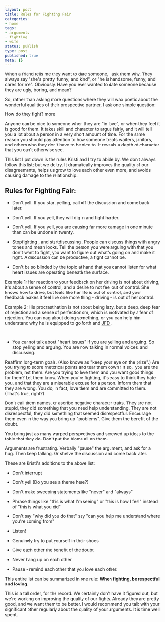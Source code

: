 ```yaml
---
layout: post
title: Rules for Fighting Fair
categories:
- home
tags:
- arguments
- fighting
- wife
status: publish
type: post
published: true
meta: {}
---
```




When a friend tells me they want to date someone, I ask them why. They always say "she's pretty, funny, and kind", or "he is handsome, funny, and cares for me". Obviously. Have you ever wanted to date someone because they are ugly, boring, and mean?



So, rather than asking more questions where they will wax poetic about the wonderful qualities of their prospective partner, I ask one simple question:



How do they fight?
more



Anyone can be nice to someone when they are "in love", or when they feel it is good for them. It takes skill and character to argue fairly, and it will tell you a lot about a person in a very short amount of time. For the same reason you should pay attention to how someone treats waiters, janitors, and others who they don't 
have to be nice to. 
It reveals a depth of character that you can't otherwise see.



This list I put down is the rules Kristi and I try to abide by. We don't always follow this list; but we do try. It dramatically improves the quality of our disagreements, helps us grow to love each other even more, and avoids causing damage to the relationship.


## Rules for Fighting Fair:


* Don't yell. If you start yelling, call off the discussion and come back later.


* Don't yell. If you yell, they will dig in and fight harder.


* Don't yell. If you yell, you are causing far more damage in one minute than can be undone in twenty.


* Stopfighting
, and startdiscussing
. People 
can discuss things with angry tones and mean looks. Tell the person you were arguing with that you don't want to fight, you want to figure out what's going on and make it right. A discussion can be productive, a fight cannot be.


* Don't be so blinded by the topic at hand that you cannot listen for what heart issues are operating beneath the surface.

Example 1: Her reaction to your feedback on her driving is not about driving, it's about a sense of control, and a desire to not feel out of control. She knows how to drive, but feels like her life is out of control, and your feedback makes it feel like one more thing - driving - is out of her control.


Example 2: His procrastination is not about being lazy, but a deep, deep fear of rejection and a sense of perfectionism, which is motivated by a fear of rejection. You can nag about doing something, or you can help him understand why he is equipped to go forth and 
[JFDI](http://www.bothsidesofthetable.com/2009/11/19/what-makes-an-entrepreneur-four-lettersjfdi/).

 


* You cannot talk about "heart issues" if you are yelling and arguing. So stop yelling and arguing. You are now talking in normal voices, and discussing.

Reaffirm long-term goals. (Also known as "keep your eye on the prize".) Are you trying to score rhetorical points and tear them down? If so, 
you are the problem, not them. Are you trying to love them and you want good things for them? Let them know. When you're fighting, it's easy to think they hate you, and that they are a miserable excuse for a person. Inform them that they are wrong. You do, in fact, love them and are committed to them. (That's true, right?)

Don't call them names, or ascribe negative character traits. They are not stupid, they 
did something that you need help understanding. They are not disrespectful, they did something that 
seemed disrespectful. Encourage them even in the way you bring up "problems". Give them the benefit of the doubt.

You bring just as many warped perspectives and screwed up ideas to the table that they do. Don't put the blame all on them.

Arguments are frustrating. Verbally "pause" the argument, and ask for a hug. Then keep talking. Or shelve the discussion and come back later.


These are Kristi's additions to the above list:


* Don't interrupt


* Don't yell (Do you see a theme here?)


* Don't make sweeping statements like "never" and "always"


* Phrase things like "this is what I'm seeing" or "this is how I feel" instead of "this is what you did"


* Don't say "why did you do that" say "can you help me understand where you're coming from"


* Listen!


* Genuinely try to put yourself in their shoes


* Give each other the benefit of the doubt


* Never hang up on each other


* Pause - remind each other that you love each other.


This entire list can be summarized in one rule: 
**When fighting, be respectful and loving.**



This is a tall order, for the record. We certainly don't have it figured out, but we're working on improving the quality of our fights. Already they are pretty good, and we want them to be better. I would recommend you talk with your significant other 
regularly about the quality of your arguments. It is time well spent.



 
